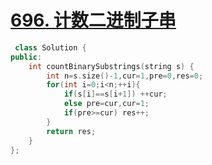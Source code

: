 # [696. 计数二进制子串](https://leetcode-cn.com/problems/count-binary-substrings/)

```cpp
 class Solution {
public:
    int countBinarySubstrings(string s) {
        int n=s.size()-1,cur=1,pre=0,res=0;
        for(int i=0;i<n;++i){
            if(s[i]==s[i+1]) ++cur;
            else pre=cur,cur=1;
            if(pre>=cur) res++;
        }
        return res;
    }
};
```
